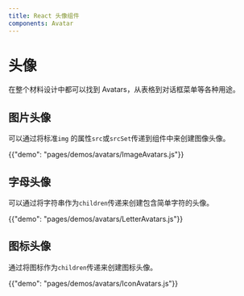 ```yaml
---
title: React 头像组件
components: Avatar
---
```

# 头像

<p class="description">在整个材料设计中都可以找到 Avatars，从表格到对话框菜单等各种用途。</p>

## 图片头像

可以通过将标准`img` 的属性`src`或`srcSet`传递到组件中来创建图像头像。

{{"demo": "pages/demos/avatars/ImageAvatars.js"}}

## 字母头像

可以通过将字符串作为`children`传递来创建包含简单字符的头像。

{{"demo": "pages/demos/avatars/LetterAvatars.js"}}

## 图标头像

通过将图标作为`children`传递来创建图标头像。

{{"demo": "pages/demos/avatars/IconAvatars.js"}}